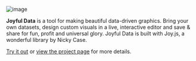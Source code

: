 ![image](https://user-images.githubusercontent.com/15939958/190895006-52bb7099-54c2-4237-8843-aa0db6e29bbb.png)

**Joyful Data** is a tool for making beautiful data-driven graphics. Bring your own datasets, design custom visuals in a live, interactive editor and save & share for fun, profit and universal glory. Joyful Data is built with Joy.js, a wonderful library by Nicky Case.

[Try it out](https://joyfuldata.priti.is/) or [view the project page](https://priti.is/makingjoyfuldata) for more details.
